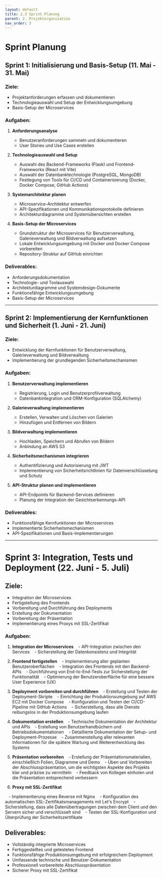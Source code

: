 ```yaml
---
layout: default
title: 2.3 Sprint Planung 
parent: 2. Projektorganisation
nav_order: 3
---
```



# Sprint Planung 

## Sprint 1: Initialisierung und Basis-Setup (11. Mai - 31. Mai)

### Ziele:
- Projektanforderungen erfassen und dokumentieren
- Technologieauswahl und Setup der Entwicklungsumgebung
- Basis-Setup der Microservices

### Aufgaben:
1. **Anforderungsanalyse**
   - Benutzeranforderungen sammeln und dokumentieren
   - User Stories und Use Cases erstellen

2. **Technologieauswahl und Setup**
   - Auswahl des Backend-Frameworks (Flask) und Frontend-Frameworks (React mit Vite)
   - Auswahl der Datenbanktechnologie (PostgreSQL, MongoDB)
   - Festlegung von Tools für CI/CD und Containerisierung (Docker, Docker Compose, GitHub Actions)

3. **Systemarchitektur planen**
   - Microservice-Architektur entwerfen
   - API-Spezifikationen und Kommunikationsprotokolle definieren
   - Architekturdiagramme und Systemübersichten erstellen

4. **Basis-Setup der Microservices**
   - Grundstruktur der Microservices für Benutzerverwaltung, Galerieverwaltung und Bildverwaltung aufsetzen
   - Lokale Entwicklungsumgebung mit Docker und Docker Compose vorbereiten
   - Repository-Struktur auf GitHub einrichten

### Deliverables:
- Anforderungsdokumentation
- Technologie- und Toolauswahl
- Architekturdiagramme und Systemdesign-Dokumente
- Funktionsfähige Entwicklungsumgebung
- Basis-Setup der Microservices

---

## Sprint 2: Implementierung der Kernfunktionen und Sicherheit (1. Juni - 21. Juni)

### Ziele:
- Entwicklung der Kernfunktionen für Benutzerverwaltung, Galerieverwaltung und Bildverwaltung
- Implementierung der grundlegenden Sicherheitsmechanismen

### Aufgaben:
1. **Benutzerverwaltung implementieren**
   - Registrierung, Login und Benutzerprofilverwaltung
   - Datenbankintegration und ORM-Konfiguration (SQLAlchemy)

2. **Galerieverwaltung implementieren**
   - Erstellen, Verwalten und Löschen von Galerien
   - Hinzufügen und Entfernen von Bildern

3. **Bildverwaltung implementieren**
   - Hochladen, Speichern und Abrufen von Bildern
   - Anbindung an AWS S3

4. **Sicherheitsmechanismen integrieren**
   - Authentifizierung und Autorisierung mit JWT
   - Implementierung von Sicherheitsrichtlinien für Datenverschlüsselung und Schutz

5. **API-Struktur planen und implementieren**
   - API-Endpoints für Backend-Services definieren
   - Planung der Integration der Gesichtserkennungs-API

### Deliverables:
- Funktionsfähige Kernfunktionen der Microservices
- Implementierte Sicherheitsmechanismen
- API-Spezifikationen und Basis-Implementierungen

---

# Sprint 3: Integration, Tests und Deployment (22. Juni - 5. Juli)

  

## Ziele:

- Integration der Microservices
- Fertigstellung des Frontends
- Vorbereitung und Durchführung des Deployments
- Erstellung der Dokumentation
- Vorbereitung der Präsentation
- Implementierung eines Proxys mit SSL-Zertifikat

  

### Aufgaben:


1. **Integration der Microservices**
   - API-Integration zwischen den Services
   - Sicherstellung der Datenkonsistenz und Integrität


2. **Frontend fertigstellen**
   - Implementierung aller geplanten Benutzeroberflächen
   - Integration des Frontends mit den Backend-APIs
   - Durchführung von End-to-End-Tests zur Sicherstellung der Funktionalität
   - Optimierung der Benutzeroberfläche für eine bessere User Experience (UX)

3. **Deployment vorbereiten und durchführen**
   - Erstellung und Testen der Deployment-Skripte
   - Einrichtung der Produktionsumgebung auf AWS EC2 mit Docker Compose
   - Konfiguration und Testen der CI/CD-Pipeline mit GitHub Actions
   - Sicherstellung, dass alle Dienste reibungslos in der Produktionsumgebung laufen

4. **Dokumentation erstellen**
   - Technische Dokumentation der Architektur und APIs
   - Erstellung von Benutzerhandbüchern und Betriebsdokumentationen
   - Detaillierte Dokumentation der Setup- und Deployment-Prozesse
   - Zusammenstellung aller relevanten Informationen für die spätere Wartung und Weiterentwicklung des Systems

5. **Präsentation vorbereiten**
   - Erstellung der Präsentationsmaterialien, einschließlich Folien, Diagramme und Demo
   - Üben und Vorbereiten der Abschlusspräsentation, um die wichtigsten Aspekte des Projekts klar und präzise zu vermitteln
   - Feedback von Kollegen einholen und die Präsentation entsprechend verbessern
  

6. **Proxy mit SSL-Zertifikat**

   - Implementierung eines Reverse mit Nginx
   - Konfiguration des automatischen SSL-Zertifikatsmanagements mit Let's Encrypt
   - Sicherstellung, dass alle Datenübertragungen zwischen dem Client und den Servern sicher und verschlüsselt sind
   - Testen der SSL-Konfiguration und Überprüfung der Sicherheitszertifikate

  

## Deliverables:

- Vollständig integrierte Microservices
- Fertiggestelltes und getestetes Frontend
- Funktionsfähige Produktionsumgebung mit erfolgreichem Deployment
- Umfassende technische und Benutzer-Dokumentation
- Professionell vorbereitete Abschlusspräsentation
- Sicherer Proxy mit SSL-Zertifikat